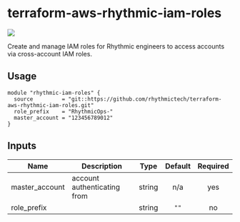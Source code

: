 # terraform-aws-rhythmic-iam-roles

[![](https://github.com/rhythmictech/terraform-aws-rhythmic-iam-roles/workflows/check/badge.svg)](https://github.com/rhythmictech/terraform-aws-rhythmic-iam-roles/actions)

Create and manage IAM roles for Rhythmic engineers to access accounts via cross-account IAM roles.

## Usage
```
module "rhythmic-iam-roles" {
  source         = "git::https://github.com/rhythmictech/terraform-aws-rhythmic-iam-roles.git"
  role_prefix    = "RhythmicOps-"
  master_account = "123456789012"
}

```

<!-- BEGINNING OF PRE-COMMIT-TERRAFORM DOCS HOOK -->
## Inputs

| Name | Description | Type | Default | Required |
|------|-------------|:----:|:-----:|:-----:|
| master\_account | account authenticating from | string | n/a | yes |
| role\_prefix |  | string | `""` | no |

<!-- END OF PRE-COMMIT-TERRAFORM DOCS HOOK -->
